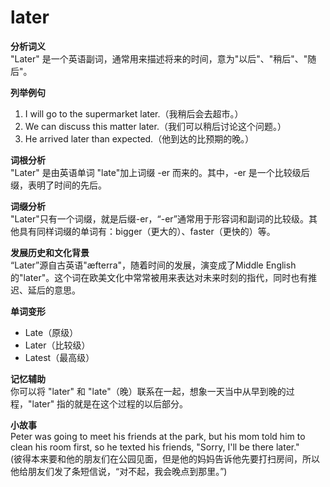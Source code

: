 # later

**分析词义**  
"Later" 是一个英语副词，通常用来描述将来的时间，意为"以后"、"稍后"、"随后"。

  

**列举例句**

  

1.  I will go to the supermarket later.（我稍后会去超市。）
2.  We can discuss this matter later.（我们可以稍后讨论这个问题。）
3.  He arrived later than expected.（他到达的比预期的晚。）

  

**词根分析**  
"Later" 是由英语单词 "late"加上词缀 -er 而来的。其中，-er 是一个比较级后缀，表明了时间的先后。

  

**词缀分析**  
"Later"只有一个词缀，就是后缀-er，“-er”通常用于形容词和副词的比较级。其他具有同样词缀的单词有：bigger（更大的）、faster（更快的）等。

  

**发展历史和文化背景**  
“Later”源自古英语"æfterra"，随着时间的发展，演变成了Middle English的"later"。这个词在欧美文化中常常被用来表达对未来时刻的指代，同时也有推迟、延后的意思。

  

**单词变形**

  

*   Late（原级）
*   Later（比较级）
*   Latest（最高级）

  

**记忆辅助**  
你可以将 "later" 和 "late"（晚）联系在一起，想象一天当中从早到晚的过程，"later" 指的就是在这个过程的以后部分。

  

**小故事**  
Peter was going to meet his friends at the park, but his mom told him to clean his room first, so he texted his friends, "Sorry, I'll be there later."  
(彼得本来要和他的朋友们在公园见面，但是他的妈妈告诉他先要打扫房间，所以他给朋友们发了条短信说，“对不起，我会晚点到那里。”)
